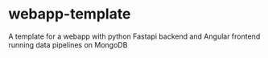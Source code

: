 # webapp-template
A template for a webapp with python Fastapi backend and Angular frontend running data pipelines on MongoDB
